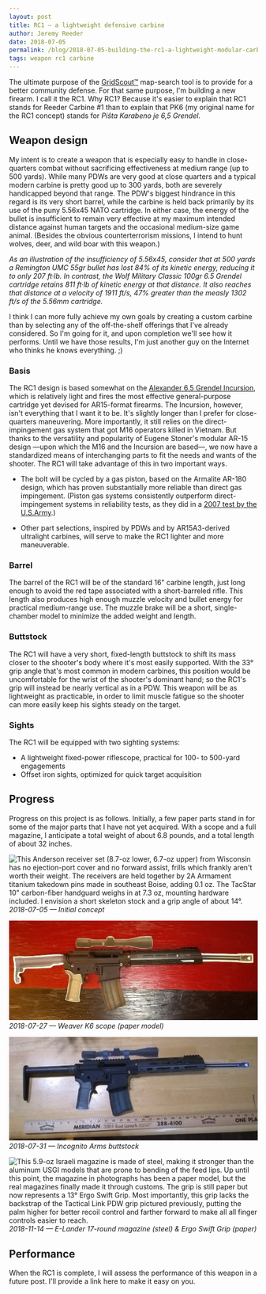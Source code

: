 ```yaml
---
layout: post
title: RC1 — a lightweight defensive carbine
author: Jeremy Reeder
date: 2018-07-05
permalink: /blog/2018-07-05-building-the-rc1-a-lightweight-modular-carbine
tags: weapon rc1 carbine
---
```


The ultimate purpose of the [GridScout™][gridscout] map-search tool is to
provide for a better community defense. For that same purpose, I'm building a
new firearm. I call it the RC1. Why RC1? Because it's easier to explain that
RC1 stands for Reeder Carbine #1 than to explain that PK6 (my original name for
the RC1 concept) stands for _Piŝta Karabeno je 6,5 Grendel_.

## Weapon design
My intent is to create a weapon that is especially easy to handle in
close-quarters combat without sacrificing effectiveness at medium range (up to
500 yards). While many PDWs are very good at close quarters and a typical
modern carbine is pretty good up to 300 yards, both are severely handicapped
beyond that range. The PDW's biggest hindrance in this regard is its very short
barrel, while the carbine is held back primarily by its use of the puny 5.56x45
NATO cartridge. In either case, the energy of the bullet is insufficient to
remain very effective at my maximum intended distance against human targets and
the occasional medium-size game animal. (Besides the obvious counterterrorism
missions, I intend to hunt wolves, deer, and wild boar with this weapon.)

*As an illustration of the insufficiency of 5.56x45, consider that at 500 yards
a Remington UMC 55gr bullet has lost 84% of its kinetic energy, reducing it to
only 207 ft·lb. In contrast, the Wolf Military Classic 100gr 6.5 Grendel
cartridge retains 811 ft·lb of kinetic energy at that distance. It also reaches
that distance at a velocity of 1911 ft/s, 47% greater than the measly 1302 ft/s
of the 5.56mm cartridge.*

I think I can more fully achieve my own goals by creating a custom carbine than
by selecting any of the off-the-shelf offerings that I've already considered.
So I'm going for it, and upon completion we'll see how it performs. Until we
have those results, I'm just another guy on the Internet who thinks he knows
everything. ;)

### Basis
The RC1 design is based somewhat on the [Alexander 6.5 Grendel
Incursion][incursion], which is relatively light and fires the most effective
general-purpose cartridge yet devised for AR15-format firearms. The Incursion,
however, isn't everything that I want it to be. It's slightly longer than I
prefer for close-quarters maneuvering. More importantly, it still relies on the
direct-impingement gas system that got M16 operators killed in Vietnam. But
thanks to the versatility and popularity of Eugene Stoner's modular AR-15
design —upon which the M16 and the Incursion are based—, we now have a
standardized means of interchanging parts to fit the needs and wants of the
shooter. The RC1 will take advantage of this in two important ways.

- The bolt will be cycled by a gas piston, based on the Armalite AR-180 design,
  which has proven substantially more reliable than direct gas impingement.
  (Piston gas systems consistently outperform direct-impingement systems in
  reliability tests, as they did in a [2007 test by the U.S.Army][test-results].)

- Other part selections, inspired by PDWs and by AR15A3-derived ultralight
  carbines, will serve to make the RC1 lighter and more maneuverable.

### Barrel
The barrel of the RC1 will be of the standard 16" carbine length, just long
enough to avoid the red tape associated with a short-barreled rifle. This
length also produces high enough muzzle velocity and bullet energy for
practical medium-range use. The muzzle brake will be a short, single-chamber
model to minimize the added weight and length.

### Buttstock
The RC1 will have a very short, fixed-length buttstock to shift its mass closer
to the shooter's body where it's most easily supported.  With the 33° grip
angle that's most common in modern carbines, this position would be
uncomfortable for the wrist of the shooter's dominant hand; so the RC1's grip
will instead be nearly vertical as in a PDW. This weapon will be as lightweight
as practicable, in order to limit muscle fatigue so the shooter can more easily
keep his sights steady on the target.

### Sights
The RC1 will be equipped with two sighting systems:
- A lightweight fixed-power riflescope, practical for 100- to 500-yard
  engagements
- Offset iron sights, optimized for quick target acquisition

## Progress
Progress on this project is as follows. Initially, a few paper parts stand in
for some of the major parts that I have not yet acquired. With a scope and a
full magazine, I anticipate a total weight of about 6.8 pounds, and a total
length of about 32 inches.

![This Anderson receiver set (8.7-oz lower, 6.7-oz upper) from Wisconsin has no ejection-port cover and no forward assist, frills which frankly aren't worth their weight. The receivers are held together by 2A Armament titanium takedown pins made in southeast Boise, adding 0.1 oz. The TacStar 10" carbon-fiber handguard weighs in at 7.3 oz, mounting hardware included. I envision a short skeleton stock and a grip angle of about 14°.][2018-07-05]
*2018-07-05 — Initial concept*

![This Japanese fixed-power 6X scope, without mounting rings, weighs 9.8 oz.][2018-07-27]
*2018-07-27 — Weaver K6 scope (paper model)*

![This carbon-fiber buttstock, produced within spitting distance of my daily commute through Boise, weighs just 2.33 oz.][2018-07-31]
*2018-07-31 — Incognito Arms buttstock*

![This 5.9-oz Israeli magazine is made of steel, making it stronger than the aluminum USGI models that are prone to bending of the feed lips. Up until this point, the magazine in photographs has been a paper model, but the real magazines finally made it through customs. The grip is still paper but now represents a 13° Ergo Swift Grip. Most importantly, this grip lacks the backstrap of the Tactical Link PDW grip pictured previously, putting the palm higher for better recoil control and farther forward to make all all finger controls easier to reach.][2018-11-14]
*2018-11-14 — E-Lander 17-round magazine (steel) & Ergo Swift Grip (paper)*

## Performance
When the RC1 is complete, I will assess the performance of this weapon in a
future post. I'll provide a link here to make it easy on you.


[gridscout]:    /
[incursion]:    https://www.shopalexanderarms.com/Rifles-6_5_Grendel_Incursion_Complete_Rifle.html
[test-results]: http://www.calguns.net/calgunforum/showthread.php?t=78951
[2018-07-05]:   ../images/rc1-concept-2018-07-05.jpg
[2018-07-27]:   ../images/rc1-concept-2018-07-27.jpg
[2018-07-31]:   ../images/rc1-concept-2018-07-31.jpg
[2018-08-02]:   ../images/rc1-concept-2018-08-02.jpg
[2018-11-14]:   ../images/rc1-concept-2018-11-14.jpg
